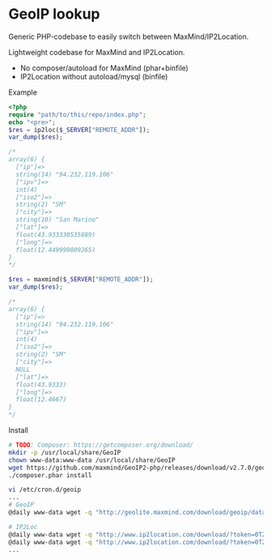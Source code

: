 GeoIP lookup
=============
Generic PHP-codebase to easily switch between MaxMind/IP2Location.

Lightweight codebase for MaxMind and IP2Location.
- No composer/autoload for MaxMind (phar+binfile)
- IP2Location without autoload/mysql (binfile)

Example
```php
<?php
require "path/to/this/repo/index.php";
echo "<pre>";
$res = ip2loc($_SERVER["REMOTE_ADDR"]);
var_dump($res);

/*
array(6) {
  ["ip"]=>
  string(14) "94.232.119.106"
  ["ipv"]=>
  int(4)
  ["iso2"]=>
  string(2) "SM"
  ["city"]=>
  string(10) "San Marino"
  ["lat"]=>
  float(43.933330535889)
  ["long"]=>
  float(12.449999809265)
}
*/

$res = maxmind($_SERVER["REMOTE_ADDR"]);
var_dump($res);

/*
array(6) {
  ["ip"]=>
  string(14) "94.232.119.106"
  ["ipv"]=>
  int(4)
  ["iso2"]=>
  string(2) "SM"
  ["city"]=>
  NULL
  ["lat"]=>
  float(43.9333)
  ["long"]=>
  float(12.4667)
}
*/
```

Install
```bash
# TODO: Composer: https://getcomposer.org/download/
mkdir -p /usr/local/share/GeoIP
chown www-data:www-data /usr/local/share/GeoIP
wget https://github.com/maxmind/GeoIP2-php/releases/download/v2.7.0/geoip2.phar
./composer.phar install

vi /etc/cron.d/geoip
...
# GeoIP
@daily www-data wget -q "http://geolite.maxmind.com/download/geoip/database/GeoLite2-City.mmdb.gz" -O /usr/local/share/GeoIP/GeoLite2-City.mmdb.gz && gzip -d /usr/local/share/GeoIP/GeoLite2-City.mmdb.gz -f

# IP2Loc
@daily www-data wget -q "http://www.ip2location.com/download/?token=0TZdN4zFJFYvV1crcKnodfdRZPG5C5eDZdRMiqr16qx1rKtEuQ2H6gy65fcIkqmk&file=DB11LITEBIN" -O /usr/local/share/GeoIP/ip2loc.zip && cd /usr/local/share/GeoIP && unzip -o -q ip2loc.zip
@daily www-data wget -q "http://www.ip2location.com/download/?token=0TZdN4zFJFYvV1crcKnodfdRZPG5C5eDZdRMiqr16qx1rKtEuQ2H6gy65fcIkqmk&file=DB11LITEBINIPV6" -O /usr/local/share/GeoIP/ip2loc.zip && cd /usr/local/share/GeoIP && unzip -o -q ip2loc.zip
...
```
